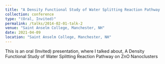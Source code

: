 ```yaml
---
title: "A Density Functional Study of Water Splitting Reaction Pathway on ZnO Nanoclusters"
collection: conference
type: "(Oral, Invited)"
permalink: /talks/2014-02-01-talk-2
venue: "Saint Anselm College, Manchester, NH"
date: 2021-04-09
location: "Saint Anselm College, Manchester, NH"
---
```


This is an oral (Invited) presentation, where I talked about, A Density Functional Study of Water Splitting Reaction Pathway on ZnO Nanoclusters


